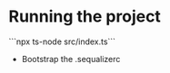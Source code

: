 <h1>Running the project</h1>
```npx ts-node src/index.ts```

<ul>
<li>Bootstrap the .sequalizerc</li>
</ul>